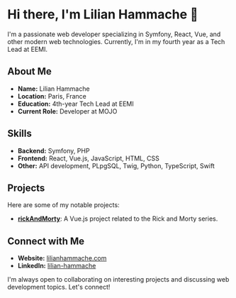 # Hi there, I'm Lilian Hammache 👋

I'm a passionate web developer specializing in Symfony, React, Vue, and other modern web technologies. Currently, I'm in my fourth year as a Tech Lead at EEMI.

## About Me

- **Name:** Lilian Hammache
- **Location:** Paris, France
- **Education:** 4th-year Tech Lead at EEMI
- **Current Role:** Developer at MOJO

## Skills

- **Backend:** Symfony, PHP
- **Frontend:** React, Vue.js, JavaScript, HTML, CSS
- **Other:** API development, PLpgSQL, Twig, Python, TypeScript, Swift

## Projects

Here are some of my notable projects:

- [**rickAndMorty**](https://github.com/EkinL/rickAndMorty): A Vue.js project related to the Rick and Morty series.

## Connect with Me

- **Website:** [lilianhammache.com](https://lilianhammache.com)
- **LinkedIn:** [lilian-hammache](https://www.linkedin.com/in/lilian-hammache)

I'm always open to collaborating on interesting projects and discussing web development topics. Let's connect!

<!--
**EkinL/EkinL** is a ✨ _special_ ✨ repository because its `README.md` (this file) appears on your GitHub profile.

Here are some ideas to get you started:

- 🔭 I’m currently working on ...
- 🌱 I’m currently learning ...
- 👯 I’m looking to collaborate on ...
- 🤔 I’m looking for help with ...
- 💬 Ask me about ...
- 📫 How to reach me: ...
- 😄 Pronouns: ...
- ⚡ Fun fact: ...
-->
